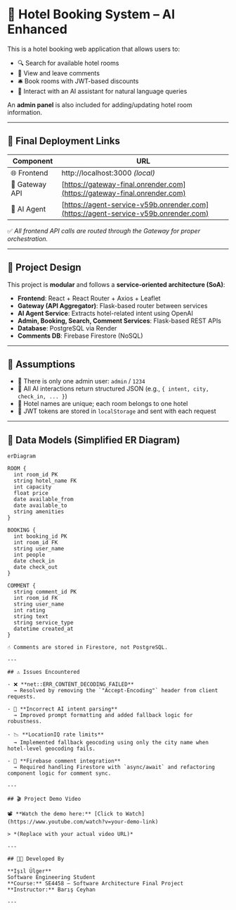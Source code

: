 # 🏨 Hotel Booking System – AI Enhanced

This is a hotel booking web application that allows users to:

- 🔍 Search for available hotel rooms  
- 💬 View and leave comments  
- 🛎️ Book rooms with JWT-based discounts  
- 🤖 Interact with an AI assistant for natural language queries  

An **admin panel** is also included for adding/updating hotel room information.

---

## 🚀 Final Deployment Links

| Component     | URL |
|---------------|-----|
| 🌐 Frontend    | http://localhost:3000 *(local)* |
| 🔗 Gateway API | [https://gateway-final.onrender.com](https://gateway-final.onrender.com) |
| 🤖 AI Agent    | [https://agent-service-v59b.onrender.com](https://agent-service-v59b.onrender.com) |

✅ *All frontend API calls are routed through the Gateway for proper orchestration.*

---

## 🧠 Project Design

This project is **modular** and follows a **service-oriented architecture (SoA)**:

- **Frontend**: React + React Router + Axios + Leaflet  
- **Gateway (API Aggregator)**: Flask-based router between services  
- **AI Agent Service**: Extracts hotel-related intent using OpenAI  
- **Admin, Booking, Search, Comment Services**: Flask-based REST APIs  
- **Database**: PostgreSQL via Render  
- **Comments DB**: Firebase Firestore (NoSQL)

---

## 📌 Assumptions

- 👤 There is only one admin user: `admin` / `1234`  
- 🧠 All AI interactions return structured JSON (e.g., `{ intent, city, check_in, ... }`)  
- 🏨 Hotel names are unique; each room belongs to one hotel  
- 🔐 JWT tokens are stored in `localStorage` and sent with each request  

---

## 🧱 Data Models (Simplified ER Diagram)

```mermaid
erDiagram

ROOM {
  int room_id PK
  string hotel_name FK
  int capacity
  float price
  date available_from
  date available_to
  string amenities
}

BOOKING {
  int booking_id PK
  int room_id FK
  string user_name
  int people
  date check_in
  date check_out
}

COMMENT {
  string comment_id PK
  int room_id FK
  string user_name
  int rating
  string text
  string service_type
  datetime created_at
}

☝️ Comments are stored in Firestore, not PostgreSQL.

---

## ⚠️ Issues Encountered

- ❌ **net::ERR_CONTENT_DECODING_FAILED**  
  → Resolved by removing the `"Accept-Encoding"` header from client requests.

- 🧠 **Incorrect AI intent parsing**  
  → Improved prompt formatting and added fallback logic for robustness.

- 📉 **LocationIQ rate limits**  
  → Implemented fallback geocoding using only the city name when hotel-level geocoding fails.

- 🔄 **Firebase comment integration**  
  → Required handling Firestore with `async/await` and refactoring component logic for comment sync.

---

## 🎬 Project Demo Video

📽️ **Watch the demo here:** [Click to Watch](https://www.youtube.com/watch?v=your-demo-link)

> *(Replace with your actual video URL)*

---

## 👩‍💻 Developed By

**Işıl Ülger**  
Software Engineering Student  
**Course:** SE4458 – Software Architecture Final Project  
**Instructor:** Barış Ceyhan

---
